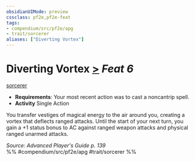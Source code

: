 ```yaml
---
obsidianUIMode: preview
cssclass: pf2e,pf2e-feat
tags:
- compendium/src/pf2e/apg
- trait/sorcerer
aliases: ["Diverting Vortex"]
---
```

# Diverting Vortex  [>](chapter-9-playing-the-game.md#Actions "Single Action") *Feat 6*  
[sorcerer](Reference/Rules/Traits/sorcerer.md "Sorcerer Class Trait")  

- **Requirements**: Your most recent action was to cast a noncantrip spell.
- **Activity** Single Action

You transfer vestiges of magical energy to the air around you, creating a vortex that deflects ranged attacks. Until the start of your next turn, you gain a +1 status bonus to AC against ranged weapon attacks and physical ranged unarmed attacks.

*Source: Advanced Player's Guide p. 139*  
%% #compendium/src/pf2e/apg #trait/sorcerer %%